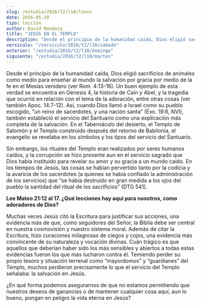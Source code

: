```yaml
---
slug: /estudia/2016/t2/l10/lunes
date: 2016-05-30
tipo: leccion
author: David Mendoza
title: "JESÚS EN EL TEMPLO"
description: "Desde el principio de la humanidad caída, Dios eligió sacrificios de animales  como medio para enseñar al mundo la salvación por gracia por medio de la fe  en el Mesías venidero (ver Rom. 4:13-16). Un buen ejemplo de esta verdad se  encuentra en Génesis 4, la historia de..."
versiculo: "/versiculo/2016/t2/l10/sabado"
anterior: "/estudia/2016/t2/l10/domingo"
siguiente: "/estudia/2016/t2/l10/martes"
---
```


Desde el principio de la humanidad caída, Dios eligió sacrificios de animales como medio para enseñar al mundo la salvación por gracia por medio de la fe en el Mesías venidero (ver Rom. 4:13-16). Un buen ejemplo de esta verdad se encuentra en Génesis 4, la historia de Caín y Abel, y la tragedia que ocurrió en relación con el tema de la adoración, entre otras cosas (ver también Apoc. 14:7-12). Así, cuando Dios llamó a Israel como su pueblo escogido, “un reino de sacerdotes, y una nación santa” (Éxo. 19:6, NVI), también estableció el servicio del Santuario como una explicación más completa de la salvación. En el Tabernáculo del desierto, el Templo de Salomón y el Templo construido después del retorno de Babilonia, el evangelio se revelaba en los símbolos y los tipos del servicio del Santuario.

Sin embargo, los rituales del Templo eran realizados por seres humanos caídos, y la corrupción se hizo presente aun en el servicio sagrado que Dios había instituido para revelar su amor y su gracia a un mundo caído. En los tiempos de Jesús, las cosas se habían pervertido tanto por la codicia y la avaricia de los sacerdotes (a quienes se había confiado la administración de los servicios) que “se había destruido en gran medida a los ojos del pueblo la santidad del ritual de los sacrificios” (DTG 541).

**Lee Mateo 21:12 al 17. ¿Qué lecciones hay aquí para nosotros, como adoradores de Dios?**

Muchas veces Jesús citó la Escritura para justificar sus acciones, una evidencia más de que, como seguidores del Señor, la Biblia debe ser central en nuestra cosmovisión y nuestro sistema moral. Además de citar la Escritura, hizo curaciones milagrosas de ciegos y cojos, una evidencia más convincente de su naturaleza y vocación divinas. Cuán trágico es que aquellos que deberían haber sido los más sensibles y abiertos a todas estas evidencias fueron los que más lucharon contra él. Temiendo perder su propio tesoro y situación terrenal como “mayordomos” y “guardianes” del Templo, muchos perdieron precisamente lo que el servicio del Templo señalaba: la salvación en Jesús.

¿En qué forma podemos asegurarnos de que no estamos permitiendo que nuestros deseos de ganancias o de mantener cualquier cosa aquí, aun lo bueno, pongan en peligro la vida eterna en Jesús?

